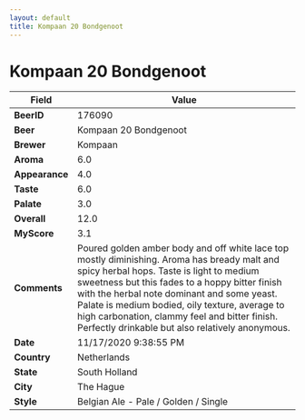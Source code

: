 ```yaml
---
layout: default
title: Kompaan 20 Bondgenoot
---
```


# Kompaan 20 Bondgenoot

| Field         | Value     |
|---------------|-----------|
| **BeerID** | 176090 |
| **Beer** | Kompaan 20 Bondgenoot |
| **Brewer** | Kompaan |
| **Aroma** | 6.0 |
| **Appearance** | 4.0 |
| **Taste** | 6.0 |
| **Palate** | 3.0 |
| **Overall** | 12.0 |
| **MyScore** | 3.1 |
| **Comments** | Poured golden amber body and off white lace top mostly diminishing. Aroma has bready malt and spicy herbal hops. Taste is light to medium sweetness  but this fades to a hoppy bitter finish with the herbal note dominant and some yeast. Palate is medium bodied, oily texture, average to high carbonation, clammy feel and bitter finish. Perfectly drinkable but also relatively anonymous. |
| **Date** | 11/17/2020 9:38:55 PM |
| **Country** | Netherlands |
| **State** | South Holland |
| **City** | The Hague |
| **Style** | Belgian Ale - Pale / Golden / Single |
